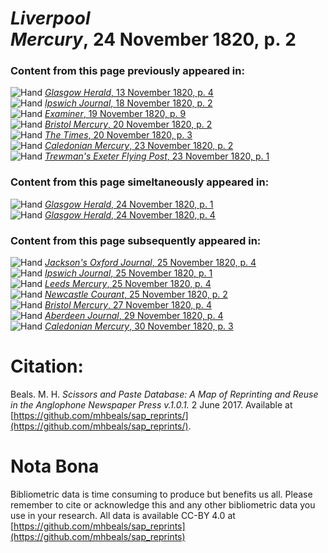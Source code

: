# *Liverpool Mercury*, 24 November 1820, p. 2  
  
### Content from this page previously appeared in:  
![Hand](http://scissorsandpaste.net/wp-content/uploads/2017/06/smallhandpointer.png) [*Glasgow Herald*, 13 November 1820, p. 4](https://mhbeals.github.io/sap_html/Glasgow-Herald/Glasgow-Herald-13-November-1820-p-4)  
![Hand](http://scissorsandpaste.net/wp-content/uploads/2017/06/smallhandpointer.png) [*Ipswich Journal*, 18 November 1820, p. 2](https://mhbeals.github.io/sap_html/Ipswich-Journal/Ipswich-Journal-18-November-1820-p-2)  
![Hand](http://scissorsandpaste.net/wp-content/uploads/2017/06/smallhandpointer.png) [*Examiner*, 19 November 1820, p. 9](https://mhbeals.github.io/sap_html/Examiner/Examiner-19-November-1820-p-9)  
![Hand](http://scissorsandpaste.net/wp-content/uploads/2017/06/smallhandpointer.png) [*Bristol Mercury*, 20 November 1820, p. 2](https://mhbeals.github.io/sap_html/Bristol-Mercury/Bristol-Mercury-20-November-1820-p-2)  
![Hand](http://scissorsandpaste.net/wp-content/uploads/2017/06/smallhandpointer.png) [*The Times*, 20 November 1820, p. 3](https://mhbeals.github.io/sap_html/The-Times/The-Times-20-November-1820-p-3)  
![Hand](http://scissorsandpaste.net/wp-content/uploads/2017/06/smallhandpointer.png) [*Caledonian Mercury*, 23 November 1820, p. 2](https://mhbeals.github.io/sap_html/Caledonian-Mercury/Caledonian-Mercury-23-November-1820-p-2)  
![Hand](http://scissorsandpaste.net/wp-content/uploads/2017/06/smallhandpointer.png) [*Trewman's Exeter Flying Post*, 23 November 1820, p. 1](https://mhbeals.github.io/sap_html/Trewman's-Exeter-Flying-Post/Trewman's-Exeter-Flying-Post-23-November-1820-p-1)  
  
### Content from this page simeltaneously appeared in:  
![Hand](http://scissorsandpaste.net/wp-content/uploads/2017/06/smallhandpointer.png) [*Glasgow Herald*, 24 November 1820, p. 1](https://mhbeals.github.io/sap_html/Glasgow-Herald/Glasgow-Herald-24-November-1820-p-1)  
![Hand](http://scissorsandpaste.net/wp-content/uploads/2017/06/smallhandpointer.png) [*Glasgow Herald*, 24 November 1820, p. 4](https://mhbeals.github.io/sap_html/Glasgow-Herald/Glasgow-Herald-24-November-1820-p-4)  
  
### Content from this page subsequently appeared in:  
![Hand](http://scissorsandpaste.net/wp-content/uploads/2017/06/smallhandpointer.png) [*Jackson's Oxford Journal*, 25 November 1820, p. 4](https://mhbeals.github.io/sap_html/Jackson's-Oxford-Journal/Jackson's-Oxford-Journal-25-November-1820-p-4)  
![Hand](http://scissorsandpaste.net/wp-content/uploads/2017/06/smallhandpointer.png) [*Ipswich Journal*, 25 November 1820, p. 1](https://mhbeals.github.io/sap_html/Ipswich-Journal/Ipswich-Journal-25-November-1820-p-1)  
![Hand](http://scissorsandpaste.net/wp-content/uploads/2017/06/smallhandpointer.png) [*Leeds Mercury*, 25 November 1820, p. 4](https://mhbeals.github.io/sap_html/Leeds-Mercury/Leeds-Mercury-25-November-1820-p-4)  
![Hand](http://scissorsandpaste.net/wp-content/uploads/2017/06/smallhandpointer.png) [*Newcastle Courant*, 25 November 1820, p. 2](https://mhbeals.github.io/sap_html/Newcastle-Courant/Newcastle-Courant-25-November-1820-p-2)  
![Hand](http://scissorsandpaste.net/wp-content/uploads/2017/06/smallhandpointer.png) [*Bristol Mercury*, 27 November 1820, p. 4](https://mhbeals.github.io/sap_html/Bristol-Mercury/Bristol-Mercury-27-November-1820-p-4)  
![Hand](http://scissorsandpaste.net/wp-content/uploads/2017/06/smallhandpointer.png) [*Aberdeen Journal*, 29 November 1820, p. 4](https://mhbeals.github.io/sap_html/Aberdeen-Journal/Aberdeen-Journal-29-November-1820-p-4)  
![Hand](http://scissorsandpaste.net/wp-content/uploads/2017/06/smallhandpointer.png) [*Caledonian Mercury*, 30 November 1820, p. 3](https://mhbeals.github.io/sap_html/Caledonian-Mercury/Caledonian-Mercury-30-November-1820-p-3)  


# Citation: 

Beals. M. H. *Scissors and Paste Database: A Map of Reprinting and Reuse in the Anglophone Newspaper Press v.1.0.1.* 2 June 2017. Available at [https://github.com/mhbeals/sap_reprints/](https://github.com/mhbeals/sap_reprints/). 

# Nota Bona

Bibliometric data is time consuming to produce but benefits us all. Please remember to cite or acknowledge this and any other bibliometric data you use in your research. All data is available CC-BY 4.0 at [https://github.com/mhbeals/sap_reprints](https://github.com/mhbeals/sap_reprints)